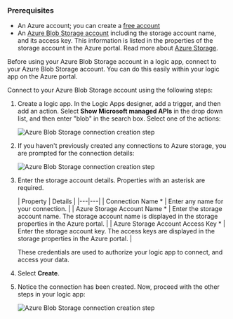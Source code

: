 ### <a name="prerequisites"></a>Prerequisites
- An Azure account; you can create a [free account](https://azure.microsoft.com/free)
- An [Azure Blob Storage account](../articles/storage/storage-create-storage-account.md) including the storage account name, and its access key. This information is listed in the properties of the storage account in the Azure portal. Read more about [Azure Storage](../articles/storage/storage-introduction.md).

Before using your Azure Blob Storage account in a logic app, connect to your Azure Blob Storage account. You can do this easily within your logic app on the Azure  portal.  

Connect to your Azure Blob Storage account using the following steps:  

1. Create a logic app. In the Logic Apps designer, add a trigger, and then add an action. Select **Show Microsoft managed APIs** in the drop down list, and then enter "blob" in the search box. Select one of the actions:  

    ![Azure Blob Storage connection creation step](./media/connectors-create-api-azureblobstorage/azureblobstorage-1.png)  

2. If you haven't previously created any connections to Azure storage, you are prompted for the connection details:   

    ![Azure Blob Storage connection creation step](./media/connectors-create-api-azureblobstorage/connection-details.png)  

3. Enter the storage account details. Properties with an asterisk are required.

    | Property | Details |
|---|---|
| Connection Name * | Enter any name for your connection. |
| Azure Storage Account Name * | Enter the storage account name. The storage account name is displayed in the storage properties in the Azure portal. |
| Azure Storage Account Access Key * | Enter the storage account key. The access keys are displayed in the storage properties in the Azure portal. |

    These credentials are used to authorize your logic app to connect, and access your data. 

4. Select **Create**.

5. Notice the connection has been created. Now, proceed with the other steps in your logic app: 

    ![Azure Blob Storage connection creation step](./media/connectors-create-api-azureblobstorage/azureblobstorage-3.png)  
